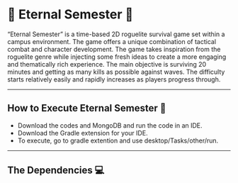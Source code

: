# 🧟 Eternal Semester 🧟
“Eternal Semester” is a time-based 2D roguelite survival game set within a campus environment.
The game offers a unique combination of tactical combat and character development. The game takes 
inspiration from the roguelite genre while injecting some fresh ideas to create a more engaging 
and thematically rich experience. The main objective is surviving 20 minutes and getting as many
kills as possible against waves. The difficulty starts relatively easily and rapidly increases as 
players progress through. 

-------------------------------------------------------------------------------------------------

## How to Execute Eternal Semester 🔧
* Download the codes and MongoDB and run the code in an IDE.
* Download the Gradle extension for your IDE.
* To execute, go to gradle extention and use desktop/Tasks/other/run.
-------------------------------------------------------------------------------------------------

## The Dependencies 💻
